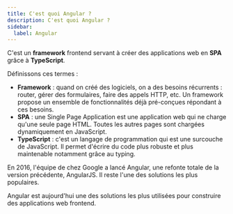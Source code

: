 ```yaml
---
title: C'est quoi Angular ?
description: C'est quoi Angular ?
sidebar:
  label: Angular
---
```


C'est un **framework** frontend servant à créer des applications web en **SPA** grâce à **TypeScript**.

Définissons ces termes :

- **Framework** : quand on créé des logiciels, on a des besoins récurrents : router, gérer des formulaires, faire des appels HTTP, etc. Un framework propose un ensemble de fonctionnalités déjà pré-conçues répondant à ces besoins.
- **SPA** : une Single Page Application est une application web qui ne charge qu'une seule page HTML. Toutes les autres pages sont chargées dynamiquement en JavaScript.
- **TypeScript** : c'est un langage de programmation qui est une surcouche de JavaScript. Il permet d'écrire du code plus robuste et plus maintenable notamment grâce au typing.

En 2016, l'équipe de chez Google a lancé Angular, une refonte totale de la version précédente, AngularJS. Il reste l'une des solutions les plus populaires.

Angular est aujourd'hui une des solutions les plus utilisées pour construire des applications web frontend.